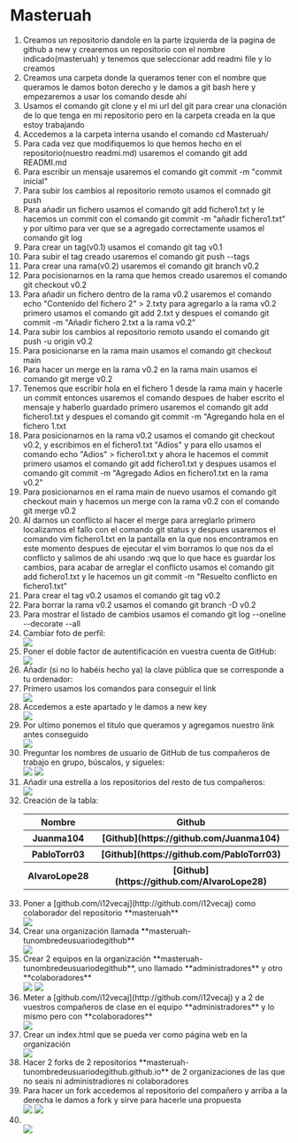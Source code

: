 # Masteruah
<ol>
  <li>Creamos un repositorio dandole en la parte izquierda de la pagina de github a new y crearemos un repositorio con el nombre indicado(masteruah) y tenemos que seleccionar add readmi file y lo creamos</li>
  <li>Creamos una carpeta donde la queramos tener con el nombre que queramos le damos boton derecho y le damos a git bash here y empezaremos a usar los comando desde ahí</li>
  <li>Usamos el comando git clone y el mi url del git para crear una clonación de lo que tenga en mi repositorio pero en la carpeta creada en la que estoy trabajando</li>
  <li>Accedemos a la carpeta interna usando el comando cd Masteruah/</li>
  <li>Para cada vez que modifiquemos lo que hemos hecho en el repositorio(nuestro readmi.md) usaremos el comando git add READMI.md</li>
  <li>Para escribir un mensaje usaremos el comando git commit -m "commit inicial"</li>
  <li>Para subir los cambios al repositorio remoto usamos el comnado git push</li>
  <li>Para añadir un fichero usamos el comando git add fichero1.txt y le hacemos un commit con el comando git commit -m "añadir fichero1.txt" y por ultimo para ver que se a agregado correctamente usamos el comando git log</li>
  <li>Para crear un tag(v0.1) usamos el comando git tag v0.1</li>
  <li>Para subir el tag creado usaremos el comando git push --tags</li>
  <li>Para crear una rama(v0.2) usaremos el comando git branch v0.2</li>
  <li>Para pocisionarnos en la rama que hemos creado usaremos el comando git checkout v0.2</li>
  <li>Para añadir un fichero dentro de la rama v0.2 usaremos el comando echo "Contenido del fichero 2" > 2.txty para agregarlo a la rama v0.2 primero usamos el comando git add 2.txt y despues el comando git commit -m "Añadir fichero 2.txt a la rama v0.2"</li>
  <li>Para subir los cambios al repositorio remoto usando el comando git push -u origin v0.2</li>
  <li>Para posicionarse en la rama main usamos el comando git checkout main</li>
  <li>Para hacer un merge en la rama v0.2 en la rama main usamos el comando git merge v0.2</li>
  <li>Tenemos que escribir hola en el fichero 1 desde la rama main y hacerle un commit entonces usaremos el comando despues de haber escrito el mensaje y haberlo guardado primero usaremos el comando git add fichero1.txt y despues el comando git commit -m "Agregando hola en el fichero 1.txt</li>
  <li>Para posicionarnos en la rama v0.2 usamos el comando git checkout v0.2, y escribimos en el fichero1.txt "Adios" y para ello usamos el comando echo "Adios" > fichero1.txt y ahora le hacemos el commit primero usamos el comando git add fichero1.txt y despues usamos el comando git commit -m "Agregado Adios en fichero1.txt en la rama v0.2"</li>
  <li>Para posicionarnos en el rama main de nuevo usamos el comando git checkout main y hacemos un merge con la rama v0.2 con el comando git merge v0.2</li>
  <li>Al darnos un conflicto al hacer el merge para arreglarlo primero localizamos el fallo con el comando git status y despues usaremos el comando vim fichero1.txt en la pantalla en la que nos encontramos en este momento despues de ejecutar el vim borramos lo que nos da el conflicto y salimos de ahi usando :wq que lo que hace es guardar los cambios, para acabar de arreglar el conflicto usamos el comando git add fichero1.txt y le hacemos un git commit -m "Resuelto conflicto en fichero1.txt"</li>
  <li>Para crear el tag v0.2 usamos el comando git tag v0.2</li>
  <li>Para borrar la rama v0.2 usamos el comando git branch -D v0.2</li>
  <li>Para mostrar el listado de cambios usamos el comando git log --oneline --decorate --all</li>
  <li>Cambiar foto de perfil:</li>
  <img src="https://github.com/AlexSancheez02/Masteruah/blob/main/Captura%20de%20pantalla%202023-03-17%20131337.png"><img/>
  <li>Poner el doble factor de autentificación en vuestra cuenta de GitHub:</li>
  <img src="https://github.com/AlexSancheez02/Masteruah/blob/main/Captura%20de%20pantalla%202023-03-17%20133150.png"></img>
  <li>Añadir (si no lo habéis hecho ya) la clave pública que se corresponde a tu ordenador:</li>
  <li>Primero usamos los comandos para conseguir el link</li>
  <img src="https://github.com/AlexSancheez02/Masteruah/blob/main/Captura%20de%20pantalla%202023-03-17%20133432.png"></img>
  <li>Accedemos a este apartado y le damos a new key</li>
  <img src="https://github.com/AlexSancheez02/Masteruah/blob/main/Captura%20de%20pantalla%202023-03-17%20133657.png"></img>
  <li>Por ultimo ponemos el titulo que queramos y agregamos nuestro link antes conseguido</li>
  <img src="https://github.com/AlexSancheez02/Masteruah/blob/main/Captura%20de%20pantalla%202023-03-17%20133719.png"></img>
  <li>Preguntar los nombres de usuario de GitHub de tus compañeros de trabajo en grupo, búscalos, y sigueles:</li>
  <img src="https://github.com/AlexSancheez02/Masteruah/blob/main/Captura%20de%20pantalla%202023-03-17%20150537.png"></img>
  <img src="https://github.com/AlexSancheez02/Masteruah/blob/main/Captura%20de%20pantalla%202023-03-17%20150611.png"></img>
  <li>Añadir una estrella a los repositorios del resto de tus compañeros:</li>
  <img src="https://github.com/AlexSancheez02/Masteruah/blob/main/Captura%20de%20pantalla%202023-03-17%20151457.png"></img>
   <li>Creación de la tabla:</li>
   <table>
<tr>
<th>Nombre</th>
<th>Github</th>
</tr>
  <tr>
<th>Juanma104</th>
<th>[Github](https://github.com/Juanma104)</th>
</tr>
  <tr>
<th>PabloTorr03</th>
<th>[Github](https://github.com/PabloTorr03)</th>
</tr>
   <tr>
<th>AlvaroLope28</th>
<th>[Github](https://github.com/AlvaroLope28)</th>
</tr>
</table>

<li>Poner a [github.com/i12vecaj](http://github.com/i12vecaj) como colaborador
del repositorio **masteruah**</li>
<img src="https://github.com/AlexSancheez02/Masteruah/blob/main/Captura%20de%20pantalla%202023-03-17%20152430.png"></img>
<li>Crear una organización llamada **masteruah-tunombredeusuariodegithub**</li>
<img src="https://github.com/AlexSancheez02/Masteruah/blob/main/Captura%20de%20pantalla%202023-03-17%20152454.png"></img>
<li>Crear 2 equipos en la organización **masteruah-tunombredeusuariodegithub**,
uno llamado **administradores** y otro **colaboradores**</li>
<img src="https://github.com/AlexSancheez02/Masteruah/blob/main/Captura%20de%20pantalla%202023-03-17%20152534.png"></img>
<img src="https://github.com/AlexSancheez02/Masteruah/blob/main/Captura%20de%20pantalla%202023-03-17%20152551.png"></img>
<li>Meter a [github.com/i12vecaj](http://github.com/i12vecaj) y a 2 de vuestros
compañeros de clase en el equipo **administradores** y lo mismo pero con **colaboradores**</li>
<img src="https://github.com/AlexSancheez02/Masteruah/blob/main/Captura%20de%20pantalla%202023-03-17%20152608.png"></img>
<li>Crear un index.html que se pueda ver como página web en la organización</li>
<img src="https://github.com/AlexSancheez02/Masteruah/blob/main/Captura%20de%20pantalla%202023-03-17%20153646.png"></img>
<li>Hacer 2 forks de 2 repositorios **masteruah-tunombredeusuariodegithub.github.io**
de 2 organizaciones de las que no seais ni administradiores ni colaboradores</li>
<li>Para hacer un fork accedemos al repositorio del compañero y arriba a la derecha le damos a fork y sirve para hacerle una propuesta</li>
<img src="https://github.com/AlexSancheez02/Masteruah/blob/main/Captura%20de%20pantalla%202023-03-17%20152608.png"></img>
<img src="https://github.com/AlexSancheez02/Masteruah/blob/main/Captura%20de%20pantalla%202023-03-17%20154408.png"></img>
<li></li>
<img src="https://github.com/AlexSancheez02/Masteruah/blob/main/Captura%20de%20pantalla%202023-03-17%20152608.png"></img>
</ol>












